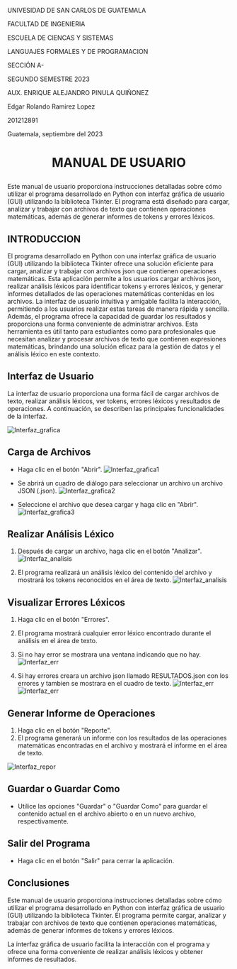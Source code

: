 UNIVESIDAD DE SAN CARLOS DE GUATEMALA

FACULTAD DE INGENIERIA

ESCUELA DE CIENCAS Y SISTEMAS

LANGUAJES FORMALES Y DE PROGRAMACION

SECCIÓN A-

SEGUNDO SEMESTRE 2023

AUX. ENRIQUE ALEJANDRO PINULA QUIÑONEZ

Edgar Rolando Ramirez Lopez

201212891

Guatemala, septiembre del 2023


# <p align="center"> MANUAL DE USUARIO </p>


Este manual de usuario proporciona instrucciones detalladas sobre cómo utilizar el programa desarrollado en Python con interfaz gráfica de usuario (GUI) utilizando la biblioteca Tkinter. El programa está diseñado para cargar, analizar y trabajar con archivos de texto que contienen operaciones matemáticas, además de generar informes de tokens y errores léxicos.

## INTRODUCCION

El programa desarrollado en Python con una interfaz gráfica de usuario (GUI) utilizando la biblioteca Tkinter ofrece una solución eficiente para cargar, analizar y trabajar con archivos json que contienen operaciones matemáticas. Esta aplicación permite a los usuarios cargar archivos json, realizar análisis léxicos para identificar tokens y errores léxicos, y generar informes detallados de las operaciones matemáticas contenidas en los archivos. La interfaz de usuario intuitiva y amigable facilita la interacción, permitiendo a los usuarios realizar estas tareas de manera rápida y sencilla. Además, el programa ofrece la capacidad de guardar los resultados y proporciona una forma conveniente de administrar archivos. Esta herramienta es útil tanto para estudiantes como para profesionales que necesitan analizar y procesar archivos de texto que contienen expresiones matemáticas, brindando una solución eficaz para la gestión de datos y el análisis léxico en este contexto.

## Interfaz de Usuario
La interfaz de usuario proporciona una forma fácil de cargar archivos de texto, realizar análisis léxicos, ver tokens, errores léxicos y resultados de operaciones. A continuación, se describen las principales funcionalidades de la interfaz.

![Interfaz_grafica](./assets/images/inter.png)

## Carga de Archivos
- Haga clic en el botón "Abrir".
![Interfaz_grafica1](./assets/images/inter-1.png)

- Se abrirá un cuadro de diálogo para seleccionar un archivo un archivo JSON (.json).
![Interfaz_grafica2](./assets/images/inter-2.png)


- Seleccione el archivo que desea cargar y haga clic en "Abrir".
![Interfaz_grafica3](./assets/images/inter-3.png)


## Realizar Análisis Léxico
1. Después de cargar un archivo, haga clic en el botón "Analizar".
![Interfaz_analisis](./assets/images/inter-a.png)

2. El programa realizará un análisis léxico del contenido del archivo y mostrará los tokens reconocidos en el área de texto.
![Interfaz_analisis](./assets/images/inter-a2.png)




## Visualizar Errores Léxicos
1. Haga clic en el botón "Errores".
2. El programa mostrará cualquier error léxico encontrado durante el análisis en el área de texto.
3. Si no hay error se mostrara una ventana indicando que no hay.
![Interfaz_err](./assets/images/inter-err.png)

4. Si hay errores creara un archivo json llamado RESULTADOS.json con los errores y tambien se mostrara en el cuadro de texto.
![Interfaz_err](./assets/images/inter-err.png)
![Interfaz_err](./assets/images/errjson.png)


## Generar Informe de Operaciones
1. Haga clic en el botón "Reporte".
2. El programa generará un informe con los resultados de las operaciones matemáticas encontradas en el archivo y mostrará el informe en el área de texto.

![Interfaz_repor](./assets/images/inter-repor.png)


## Guardar o Guardar Como
- Utilice las opciones "Guardar" o "Guardar Como" para guardar el contenido actual en el archivo abierto o en un nuevo archivo, respectivamente.


## Salir del Programa
- Haga clic en el botón "Salir" para cerrar la aplicación.

## Conclusiones
Este manual de usuario proporciona instrucciones detalladas sobre cómo utilizar el programa desarrollado en Python con interfaz gráfica de usuario (GUI) utilizando la biblioteca Tkinter. El programa permite cargar, analizar y trabajar con archivos de texto que contienen operaciones matemáticas, además de generar informes de tokens y errores léxicos.

La interfaz gráfica de usuario facilita la interacción con el programa y ofrece una forma conveniente de realizar análisis léxicos y obtener informes de resultados.